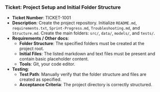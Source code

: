 ### Ticket: Project Setup and Initial Folder Structure

- **Ticket Number**: TICKET-1001
- **Description**: Create the project repository. Initialize `README.md`, `requirements.txt`, `Sprint-Progress.md`, `Troubleshooting.md`, and `Structure.md`. Create the main folders: `src/`, `data/`, `models/`, and `tests/`.
- **Requirements / Other docs**:
  - **Folder Structure**: The specified folders must be created at the project root.
  - **Initial Files**: The listed markdown and text files must be present and contain basic placeholder content.
  - **Tools**: Git, your code editor.
- **Testing**:
  - **Test Path**: Manually verify that the folder structure and files are created as specified.
  - **Acceptance Criteria**: The project directory is correctly structured. 